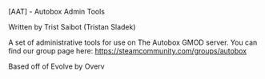 [AAT] - Autobox Admin Tools

Written by Trist Saibot (Tristan Sladek)

A set of administrative tools for use on The Autobox GMOD server. You can find our group page here:
https://steamcommunity.com/groups/autobox

Based off of Evolve by Overv
